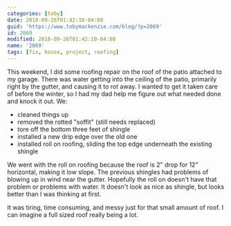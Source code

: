 ```yaml
---
categories: [toby]
date: 2018-09-26T01:42:10-04:00
guid: 'https://www.tobymackenzie.com/blog/?p=2069'
id: 2069
modified: 2018-09-26T01:42:10-04:00
name: '2069'
tags: [fix, house, project, roofing]
---
```


This weekend, I did some roofing repair on the roof of the patio attached to my garage.<!--more-->  There was water getting into the ceiling of the patio, primarily right by the gutter, and causing it to rot away.  I wanted to get it taken care of before the winter, so I had my dad help me figure out what needed done and knock it out.  We:

- cleaned things up
- removed the rotted "soffit" (still needs replaced)
- tore off the bottom three feet of shingle
- installed a new drip edge over the old one
- installed roll on roofing, sliding the top edge underneath the existing shingle

We went with the roll on roofing because the roof is 2" drop for 12" horizontal, making it low slope.  The previous shingles had problems of blowing up in wind near the gutter.  Hopefully the roll on doesn't have that problem or problems with water.  It doesn't look as nice as shingle, but looks better than I was thinking at first.

It was tiring, time consuming, and messy just for that small amount of roof.  I can imagine a full sized roof really being a lot.
